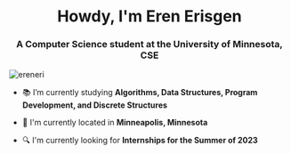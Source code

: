<h1 align="center">Howdy, I'm Eren Erisgen</h1>
<h3 align="center">A Computer Science student at the University of Minnesota, CSE</h3>

<p align="left"> <img src="https://komarev.com/ghpvc/?username=ereneri&label=Profile%20views&color=0e75b6&style=flat" alt="ereneri" /> </p>

- 📚 I’m currently studying **Algorithms, Data Structures, Program Development, and Discrete Structures**

- 📌 I'm currently located in **Minneapolis, Minnesota** 

- 🔍 I'm currently looking for **Internships for the Summer of 2023**

